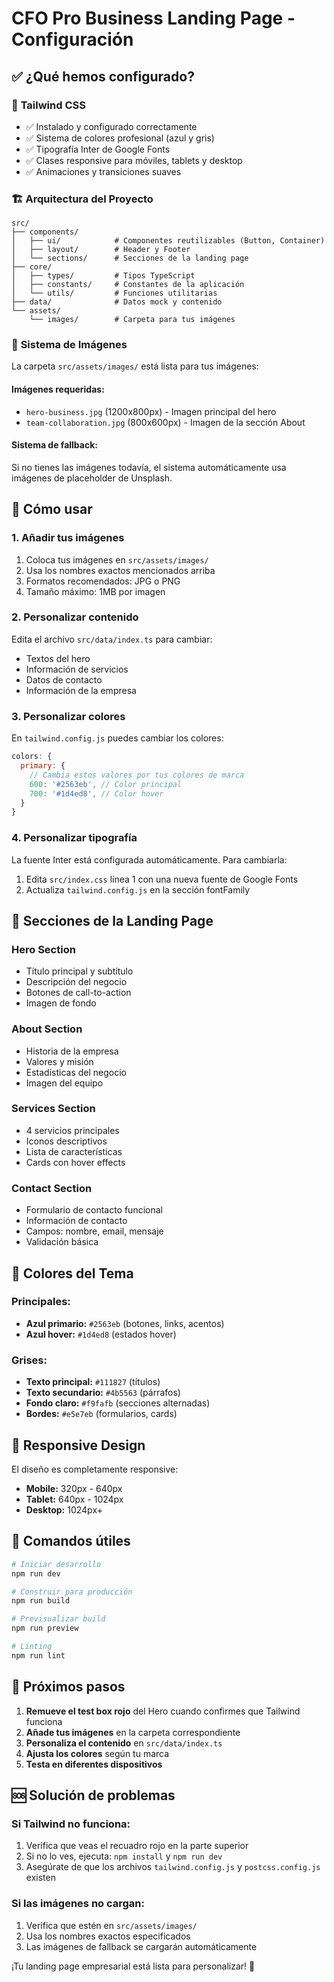 # CFO Pro Business Landing Page - Configuración

## ✅ ¿Qué hemos configurado?

### 🎨 **Tailwind CSS**
- ✅ Instalado y configurado correctamente
- ✅ Sistema de colores profesional (azul y gris)
- ✅ Tipografía Inter de Google Fonts
- ✅ Clases responsive para móviles, tablets y desktop
- ✅ Animaciones y transiciones suaves

### 🏗️ **Arquitectura del Proyecto**
```
src/
├── components/
│   ├── ui/            # Componentes reutilizables (Button, Container)
│   ├── layout/        # Header y Footer
│   └── sections/      # Secciones de la landing page
├── core/
│   ├── types/         # Tipos TypeScript
│   ├── constants/     # Constantes de la aplicación
│   └── utils/         # Funciones utilitarias
├── data/              # Datos mock y contenido
└── assets/
    └── images/        # Carpeta para tus imágenes
```

### 📸 **Sistema de Imágenes**
La carpeta `src/assets/images/` está lista para tus imágenes:

#### **Imágenes requeridas:**
- `hero-business.jpg` (1200x800px) - Imagen principal del hero
- `team-collaboration.jpg` (800x600px) - Imagen de la sección About

#### **Sistema de fallback:**
Si no tienes las imágenes todavía, el sistema automáticamente usa imágenes de placeholder de Unsplash.

## 🚀 **Cómo usar**

### **1. Añadir tus imágenes**
1. Coloca tus imágenes en `src/assets/images/`
2. Usa los nombres exactos mencionados arriba
3. Formatos recomendados: JPG o PNG
4. Tamaño máximo: 1MB por imagen

### **2. Personalizar contenido**
Edita el archivo `src/data/index.ts` para cambiar:
- Textos del hero
- Información de servicios
- Datos de contacto
- Información de la empresa

### **3. Personalizar colores**
En `tailwind.config.js` puedes cambiar los colores:
```javascript
colors: {
  primary: {
    // Cambia estos valores por tus colores de marca
    600: '#2563eb', // Color principal
    700: '#1d4ed8', // Color hover
  }
}
```

### **4. Personalizar tipografía**
La fuente Inter está configurada automáticamente. Para cambiarla:
1. Edita `src/index.css` línea 1 con una nueva fuente de Google Fonts
2. Actualiza `tailwind.config.js` en la sección fontFamily

## 🎯 **Secciones de la Landing Page**

### **Hero Section**
- Título principal y subtítulo
- Descripción del negocio
- Botones de call-to-action
- Imagen de fondo

### **About Section**
- Historia de la empresa
- Valores y misión
- Estadísticas del negocio
- Imagen del equipo

### **Services Section**
- 4 servicios principales
- Iconos descriptivos
- Lista de características
- Cards con hover effects

### **Contact Section**
- Formulario de contacto funcional
- Información de contacto
- Campos: nombre, email, mensaje
- Validación básica

## 🎨 **Colores del Tema**

### **Principales:**
- **Azul primario:** `#2563eb` (botones, links, acentos)
- **Azul hover:** `#1d4ed8` (estados hover)

### **Grises:**
- **Texto principal:** `#111827` (títulos)
- **Texto secundario:** `#4b5563` (párrafos)
- **Fondo claro:** `#f9fafb` (secciones alternadas)
- **Bordes:** `#e5e7eb` (formularios, cards)

## 📱 **Responsive Design**

El diseño es completamente responsive:
- **Mobile:** 320px - 640px
- **Tablet:** 640px - 1024px
- **Desktop:** 1024px+

## 🔧 **Comandos útiles**

```bash
# Iniciar desarrollo
npm run dev

# Construir para producción
npm run build

# Previsualizar build
npm run preview

# Linting
npm run lint
```

## 📝 **Próximos pasos**

1. **Remueve el test box rojo** del Hero cuando confirmes que Tailwind funciona
2. **Añade tus imágenes** en la carpeta correspondiente
3. **Personaliza el contenido** en `src/data/index.ts`
4. **Ajusta los colores** según tu marca
5. **Testa en diferentes dispositivos**

## 🆘 **Solución de problemas**

### **Si Tailwind no funciona:**
1. Verifica que veas el recuadro rojo en la parte superior
2. Si no lo ves, ejecuta: `npm install` y `npm run dev`
3. Asegúrate de que los archivos `tailwind.config.js` y `postcss.config.js` existen

### **Si las imágenes no cargan:**
1. Verifica que estén en `src/assets/images/`
2. Usa los nombres exactos especificados
3. Las imágenes de fallback se cargarán automáticamente

¡Tu landing page empresarial está lista para personalizar! 🎉 